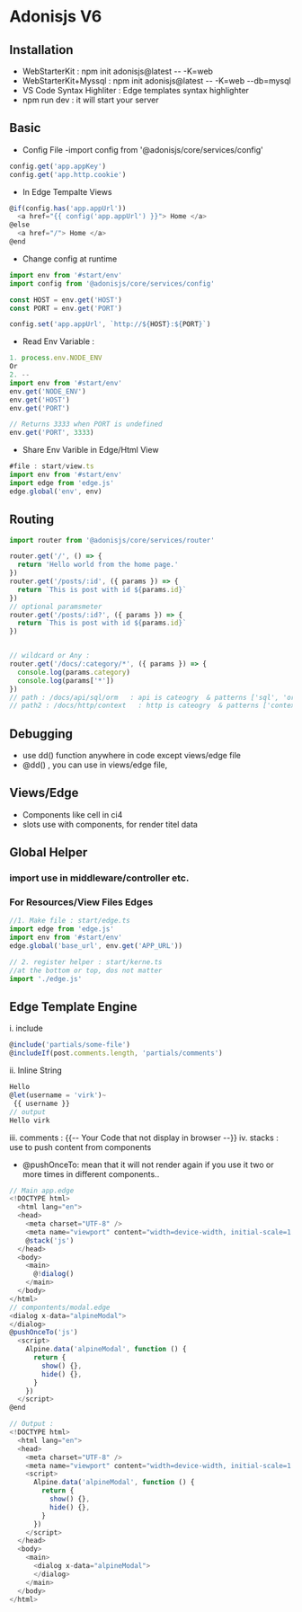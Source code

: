 # Adonisjs V6

## Installation 
- WebStarterKit :  npm init adonisjs@latest -- -K=web 
- WebStarterKit+Myssql :  npm init adonisjs@latest  -- -K=web --db=mysql
- VS Code Syntax Highliter : Edge templates syntax highlighter
- npm run dev : it will start your server


## Basic 
- Config File
-import config from '@adonisjs/core/services/config'
```ts
config.get('app.appKey')
config.get('app.http.cookie')
```
- In Edge Tempalte Views
```ts
@if(config.has('app.appUrl'))
  <a href="{{ config('app.appUrl') }}"> Home </a>
@else
  <a href="/"> Home </a>
@end
```
- Change config at runtime
```ts
import env from '#start/env'
import config from '@adonisjs/core/services/config'

const HOST = env.get('HOST')
const PORT = env.get('PORT')

config.set('app.appUrl', `http://${HOST}:${PORT}`)
```
- Read Env Variable : 
```ts
1. process.env.NODE_ENV
Or 
2. --
import env from '#start/env'
env.get('NODE_ENV')
env.get('HOST')
env.get('PORT')

// Returns 3333 when PORT is undefined
env.get('PORT', 3333)
```
- Share Env Varible in Edge/Html View
```ts
#file : start/view.ts
import env from '#start/env'
import edge from 'edge.js'
edge.global('env', env)
```

## Routing 
```ts
import router from '@adonisjs/core/services/router'

router.get('/', () => {
  return 'Hello world from the home page.'
})
router.get('/posts/:id', ({ params }) => {
  return `This is post with id ${params.id}`
})
// optional paramsmeter
router.get('/posts/:id?', ({ params }) => { 
  return `This is post with id ${params.id}`
})


// wildcard or Any :  
router.get('/docs/:category/*', ({ params }) => {
  console.log(params.category)
  console.log(params['*'])
})
// path : /docs/api/sql/orm   : api is cateogry  & patterns ['sql', 'orm']
// path2 : /docs/http/context   : http is cateogry  & patterns ['context']

```
## Debugging
- use dd() function anywhere in code except views/edge file
- @dd() , you can use in views/edge file,   

## Views/Edge
- Components like cell in ci4
- slots use with components, for render titel data

## Global Helper 
### import use in middleware/controller etc.
### For Resources/View Files Edges
```ts
//1. Make file : start/edge.ts
import edge from 'edge.js'
import env from '#start/env'
edge.global('base_url', env.get('APP_URL'))

// 2. register helper : start/kerne.ts
//at the bottom or top, dos not matter
import './edge.js'
```

## Edge Template Engine
i. include
```ts
@include('partials/some-file')
@includeIf(post.comments.length, 'partials/comments')
```
ii. Inline String
```ts
Hello
@let(username = 'virk')~
 {{ username }}
// output
Hello virk
```
iii. comments : {{-- Your Code that not display in browser --}}
iv. stacks : use to push content from components 
- @pushOnceTo: mean that it will not render again if you use it two or more times in different components..
```ts
// Main app.edge
<!DOCTYPE html>
  <html lang="en">
  <head>
    <meta charset="UTF-8" />
    <meta name="viewport" content="width=device-width, initial-scale=1.0" />
    @stack('js')
  </head>
  <body>
    <main>
      @!dialog()
    </main>
  </body>
</html>
// compontents/modal.edge
<dialog x-data="alpineModal">
</dialog>
@pushOnceTo('js')
  <script>
    Alpine.data('alpineModal', function () {
      return {
        show() {},
        hide() {},
      }
    })
  </script>
@end

// Output :
<!DOCTYPE html>
  <html lang="en">
  <head>
    <meta charset="UTF-8" />
    <meta name="viewport" content="width=device-width, initial-scale=1.0" />
    <script>
      Alpine.data('alpineModal', function () {
        return {
          show() {},
          hide() {},
        }
      })
    </script>
  </head>
  <body>
    <main>
      <dialog x-data="alpineModal">
      </dialog>
    </main>
  </body>
</html>
```



